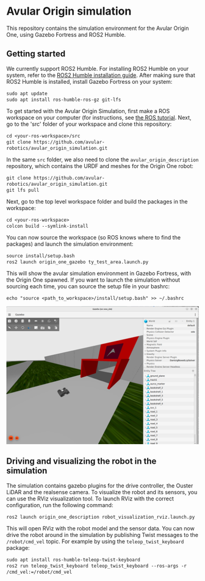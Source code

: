 # Avular Origin simulation

This repository contains the simulation environment for the Avular Origin One, using Gazebo Fortress and ROS2 Humble.

## Getting started

We currently support ROS2 Humble. For installing ROS2 Humble on your system, refer to the [ROS2 Humble installation guide](https://docs.ros.org/en/humble/Installation.html).
After making sure that ROS2 Humble is installed, install Gazebo Fortress on your system:

```
sudo apt update
sudo apt install ros-humble-ros-gz git-lfs
```

To get started with the Avular Origin Simulation, first make a ROS workspace on your computer (for instructions, see [the ROS tutorial](https://docs.ros.org/en/humble/Tutorials/Beginner-Client-Libraries/Creating-A-Workspace/Creating-A-Workspace.html).
Next, go to the 'src' folder of your workspace and clone this repository:

```
cd <your-ros-workspace>/src
git clone https://github.com/avular-robotics/avular_origin_simulation.git
```

In the same `src` folder, we also need to clone the `avular_origin_description` repository, which contains the URDF and meshes for the Origin One robot:
```
git clone https://github.com/avular-robotics/avular_origin_simulation.git
git lfs pull
```

Next, go to the top level workspace folder and build the packages in the workspace:
```
cd <your-ros-workspace>
colcon build --symlink-install
```

You can now source the workspace (so ROS knows where to find the packages) and launch the simulation environment:
```
source install/setup.bash
ros2 launch origin_one_gazebo ty_test_area.launch.py
```
This will show the avular simulation environment in Gazebo Fortress, with the Origin One spawned.
If you want to launch the simulation without sourcing each time, you can source the setup file in your bashrc:
```
echo "source <path_to_workspace>/install/setup.bash" >> ~/.bashrc
```

![image](./doc/img/simulation.png)

## Driving and visualizing the robot in the simulation

The simulation contains gazebo plugins for the drive controller, the Ouster LiDAR and the realsense camera. To visualize the robot and its sensors, you can use the RViz visualization tool. To launch RViz with the correct configuration, run the following command:
```
ros2 launch origin_one_description robot_visualization_rviz.launch.py
```

This will open RViz with the robot model and the sensor data. You can now drive the robot around in the simulation by publishing Twist messages to the `/robot/cmd_vel` topic. For example by using the `teleop_twist_keyboard` package:
```
sudo apt install ros-humble-teleop-twist-keyboard
ros2 run teleop_twist_keyboard teleop_twist_keyboard --ros-args -r /cmd_vel:=/robot/cmd_vel
```

